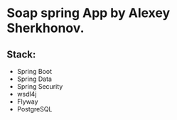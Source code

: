 # Soap spring App by Alexey Sherkhonov.

## Stack:
- Spring Boot
- Spring Data
- Spring Security
- wsdl4j
- Flyway
- PostgreSQL